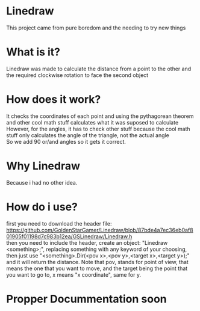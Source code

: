 # Linedraw
This project came from pure boredom and the needing to try new things  
# What is it?
Linedraw was made to calculate the distance from a point to the other and the required clockwise rotation to face the second object  
# How does it work?
It checks the coordinates of each point and using the pythagorean theorem and other cool math stuff calculates what it was suposed to calculate  
However, for the angles, it has to check other stuff because the cool math stuff only calculates the angle of the triangle, not the actual angle  
So we add 90 or/and angles so it gets it correct.
# Why Linedraw
Because i had no other idea.  
# How do i use?
first you need to download the header file: https://github.com/GoldenStarGamer/Linedraw/blob/87bde4a7ec36eb0af801905f01198d7c983b12ea/GSLinedraw/Linedraw.h  
then you need to include the header, create an object: "Linedraw \<something>;", replacing something with any keyword of your choosing,  
then just use "\<something>.Dir(\<pov x>,\<pov y>,\<target x>,\<target y>);" and it will return the distance. Note that pov, stands for point of view, that means the one that you want to move, and the target being the point that you want to go to, x means "x coordinate", same for y.
# Propper Docummentation soon
